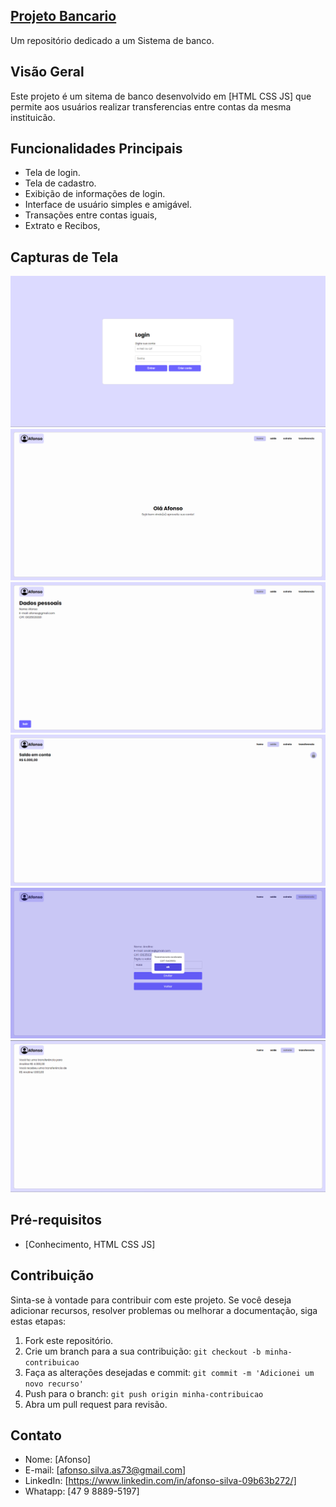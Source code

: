 
## [Projeto Bancario](https://afonso-front-end.github.io/projeto_bancario/)

Um repositório dedicado a um Sistema de banco.

## Visão Geral

Este projeto é um sitema de banco desenvolvido em [HTML CSS JS] que permite aos usuários realizar transferencias entre contas da mesma instituicão.

## Funcionalidades Principais

- Tela de login.
- Tela de cadastro.
- Exibição de informações de login.
- Interface de usuário simples e amigável.
- Transações entre contas iguais,
- Extrato e Recibos,

## Capturas de Tela

![Captura de Tela 1](screenshots/imagem1.png)
![Captura de Tela 1](screenshots/imagem2.png)
![Captura de Tela 1](screenshots/imagem3.png)
![Captura de Tela 1](screenshots/imagem4.png)
![Captura de Tela 1](screenshots/imagem5.png)
![Captura de Tela 1](screenshots/imagem6.png)

## Pré-requisitos

- [Conhecimento, HTML CSS JS]

## Contribuição

Sinta-se à vontade para contribuir com este projeto. Se você deseja adicionar recursos, resolver problemas ou melhorar a documentação, siga estas etapas:

1. Fork este repositório.
2. Crie um branch para a sua contribuição: `git checkout -b minha-contribuicao`
3. Faça as alterações desejadas e commit: `git commit -m 'Adicionei um novo recurso'`
4. Push para o branch: `git push origin minha-contribuicao`
5. Abra um pull request para revisão.

## Contato

- Nome: [Afonso]
- E-mail: [afonso.silva.as73@gmail.com]
- LinkedIn: [https://www.linkedin.com/in/afonso-silva-09b63b272/]
- Whatapp: [47 9 8889-5197]

